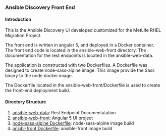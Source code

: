 ### Ansible Discovery Front End

#### Introduction
This is the Ansible Discovery UI developed customized for the MetLife RHEL Migration Project.

The front end is written in angular 5, and deployed in a Docker container. The front end code is located in the ansible-web-front directory. The documentation for the rest endpoints is located in the ansible-web-data.

The application is constructed with two Dockerfiles. A Dockerfile was designed to create node-sass-alpine image. This image provide the Sass binary to the node docker image.

The Dockerfile located in the ansible-web-front/Dockerfile is used to create the front-end deployment build.
#### Directory Structure
1. [ansible-web-data](ansible-web-data/README.md): Rest Endpoint Documentatation  
2. [ansible-web-front](ansible-web-front/README.md): Angular 5 UI project  
3. [node-sass-alpine Dockerfile](ansible-web-front/node-sass-docker/Dockerfile): node-sass-alpine image build
4. [ansibl-front Dockerfile](ansible-web-front/Dockerfile): ansible-front image build
